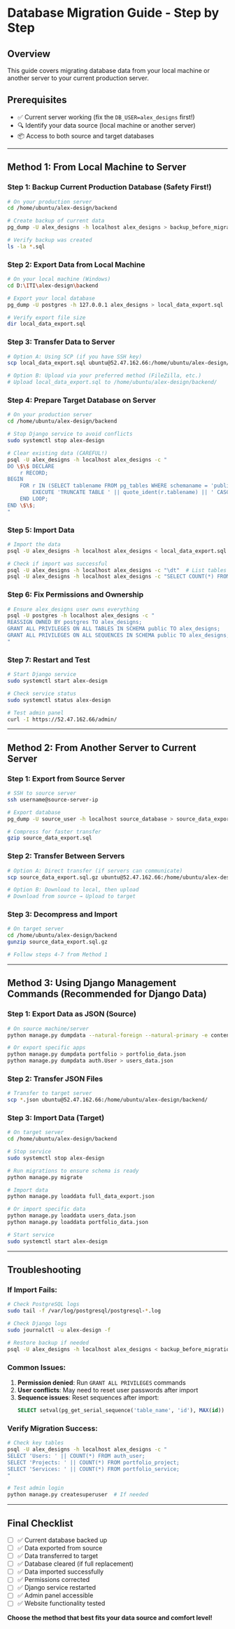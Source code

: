 # Database Migration Guide - Step by Step

## Overview
This guide covers migrating database data from your local machine or another server to your current production server.

## Prerequisites
- ✅ Current server working (fix the `DB_USER=alex_designs` first!)
- 🔍 Identify your data source (local machine or another server)
- 📦 Access to both source and target databases

---

## Method 1: From Local Machine to Server

### Step 1: Backup Current Production Database (Safety First!)
```bash
# On your production server
cd /home/ubuntu/alex-design/backend

# Create backup of current data
pg_dump -U alex_designs -h localhost alex_designs > backup_before_migration_$(date +%Y%m%d_%H%M%S).sql

# Verify backup was created
ls -la *.sql
```

### Step 2: Export Data from Local Machine
```bash
# On your local machine (Windows)
cd D:\ITI\alex-design\backend

# Export your local database
pg_dump -U postgres -h 127.0.0.1 alex_designs > local_data_export.sql

# Verify export file size
dir local_data_export.sql
```

### Step 3: Transfer Data to Server
```bash
# Option A: Using SCP (if you have SSH key)
scp local_data_export.sql ubuntu@52.47.162.66:/home/ubuntu/alex-design/backend/

# Option B: Upload via your preferred method (FileZilla, etc.)
# Upload local_data_export.sql to /home/ubuntu/alex-design/backend/
```

### Step 4: Prepare Target Database on Server
```bash
# On your production server
cd /home/ubuntu/alex-design/backend

# Stop Django service to avoid conflicts
sudo systemctl stop alex-design

# Clear existing data (CAREFUL!)
psql -U alex_designs -h localhost alex_designs -c "
DO \$\$ DECLARE
    r RECORD;
BEGIN
    FOR r IN (SELECT tablename FROM pg_tables WHERE schemaname = 'public') LOOP
        EXECUTE 'TRUNCATE TABLE ' || quote_ident(r.tablename) || ' CASCADE';
    END LOOP;
END \$\$;
"
```

### Step 5: Import Data
```bash
# Import the data
psql -U alex_designs -h localhost alex_designs < local_data_export.sql

# Check if import was successful
psql -U alex_designs -h localhost alex_designs -c "\dt"  # List tables
psql -U alex_designs -h localhost alex_designs -c "SELECT COUNT(*) FROM auth_user;"  # Check user count
```

### Step 6: Fix Permissions and Ownership
```bash
# Ensure alex_designs user owns everything
psql -U postgres -h localhost alex_designs -c "
REASSIGN OWNED BY postgres TO alex_designs;
GRANT ALL PRIVILEGES ON ALL TABLES IN SCHEMA public TO alex_designs;
GRANT ALL PRIVILEGES ON ALL SEQUENCES IN SCHEMA public TO alex_designs;
"
```

### Step 7: Restart and Test
```bash
# Start Django service
sudo systemctl start alex-design

# Check service status
sudo systemctl status alex-design

# Test admin panel
curl -I https://52.47.162.66/admin/
```

---

## Method 2: From Another Server to Current Server

### Step 1: Export from Source Server
```bash
# SSH to source server
ssh username@source-server-ip

# Export database
pg_dump -U source_user -h localhost source_database > source_data_export.sql

# Compress for faster transfer
gzip source_data_export.sql
```

### Step 2: Transfer Between Servers
```bash
# Option A: Direct transfer (if servers can communicate)
scp source_data_export.sql.gz ubuntu@52.47.162.66:/home/ubuntu/alex-design/backend/

# Option B: Download to local, then upload
# Download from source → Upload to target
```

### Step 3: Decompress and Import
```bash
# On target server
cd /home/ubuntu/alex-design/backend
gunzip source_data_export.sql.gz

# Follow steps 4-7 from Method 1
```

---

## Method 3: Using Django Management Commands (Recommended for Django Data)

### Step 1: Export Data as JSON (Source)
```bash
# On source machine/server
python manage.py dumpdata --natural-foreign --natural-primary -e contenttypes -e auth.Permission > full_data_export.json

# Or export specific apps
python manage.py dumpdata portfolio > portfolio_data.json
python manage.py dumpdata auth.User > users_data.json
```

### Step 2: Transfer JSON Files
```bash
# Transfer to target server
scp *.json ubuntu@52.47.162.66:/home/ubuntu/alex-design/backend/
```

### Step 3: Import Data (Target)
```bash
# On target server
cd /home/ubuntu/alex-design/backend

# Stop service
sudo systemctl stop alex-design

# Run migrations to ensure schema is ready
python manage.py migrate

# Import data
python manage.py loaddata full_data_export.json

# Or import specific data
python manage.py loaddata users_data.json
python manage.py loaddata portfolio_data.json

# Start service
sudo systemctl start alex-design
```

---

## Troubleshooting

### If Import Fails:
```bash
# Check PostgreSQL logs
sudo tail -f /var/log/postgresql/postgresql-*.log

# Check Django logs
sudo journalctl -u alex-design -f

# Restore backup if needed
psql -U alex_designs -h localhost alex_designs < backup_before_migration_*.sql
```

### Common Issues:
1. **Permission denied**: Run `GRANT ALL PRIVILEGES` commands
2. **User conflicts**: May need to reset user passwords after import
3. **Sequence issues**: Reset sequences after import:
   ```sql
   SELECT setval(pg_get_serial_sequence('table_name', 'id'), MAX(id)) FROM table_name;
   ```

### Verify Migration Success:
```bash
# Check key tables
psql -U alex_designs -h localhost alex_designs -c "
SELECT 'Users: ' || COUNT(*) FROM auth_user;
SELECT 'Projects: ' || COUNT(*) FROM portfolio_project;
SELECT 'Services: ' || COUNT(*) FROM portfolio_service;
"

# Test admin login
python manage.py createsuperuser  # If needed
```

---

## Final Checklist
- [ ] ✅ Current database backed up
- [ ] ✅ Data exported from source
- [ ] ✅ Data transferred to target
- [ ] ✅ Database cleared (if full replacement)
- [ ] ✅ Data imported successfully
- [ ] ✅ Permissions corrected
- [ ] ✅ Django service restarted
- [ ] ✅ Admin panel accessible
- [ ] ✅ Website functionality tested

**Choose the method that best fits your data source and comfort level!**

